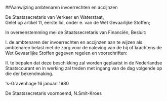 <meta http-equiv='Content-Type' content='text/html; charset=utf-8' />

##Aanwijzing ambtenaren invoerrechten en accijnzen

De Staatssecretaris van Verkeer en Waterstaat,  
Gelet op artikel 11, eerste lid, onder e. van de Wet Gevaarlijke Stoffen;

In overeenstemming mei de Staatssecretaris van Financiën,
Besluit:     

I. de ambtenaren der invoerrechten en accijnzen aan te wijzen als ambtenaren belast met de zorg voor de naleving van de bij of krachtens de Wet Gevaarlijke Stoffen gegeven regelen en voorschriften:  

II. te bepalen dat deze beschikking zal worden geplaatst in de Nederlandse Staatscourant en in werking zal treden met ingang van de dag volgende op die der bekendmaking.       

's-Gravenhage 
16 januari 1980    

De 
Staatssecretaris voornoemd, 
N.Smit-Kroes    
